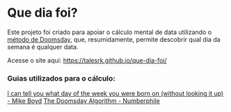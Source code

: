 # Que dia foi?

Este projeto foi criado para apoiar o cálculo mental de data utilizando o [método de Doomsday](https://en.wikipedia.org/wiki/Doomsday_rule), que, resumidamente, permite descobrir qual dia da semana é qualquer data.


Acesse o site aqui: https://talesrk.github.io/que-dia-foi/

### Guias utilizados para o cálculo:

[I can tell you what day of the week you were born on (without looking it up) - Mike Boyd](https://www.youtube.com/watch?v=eSpW4I5moiA)
[The Doomsday Algorithm - Numberphile](https://www.youtube.com/watch?v=z2x3SSBVGJU)
